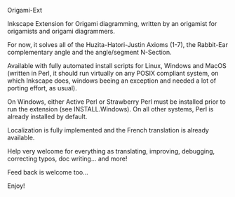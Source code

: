 Origami-Ext

Inkscape Extension for Origami diagramming, written by an origamist for origamists and origami diagrammers.

For now, it solves all of the Huzita-Hatori-Justin Axioms (1-7), the Rabbit-Ear complementary angle and
the angle/segment N-Section.

Available with fully automated install scripts for Linux, Windows and MacOS  (written in Perl, it should
run virtually on any POSIX compliant system, on which Inkscape does, windows beeing an exception and needed
a lot of porting effort, as usual).

On Windows, either Active Perl or Strawberry Perl must be installed prior to run the extension (see INSTALL.Windows).
On all other systems, Perl is already installed by default.

Localization is fully implemented and the French translation is already available.

Help very welcome for everything as translating, improving, debugging, correcting typos, doc writing... and more!

Feed back is welcome too...

Enjoy!
